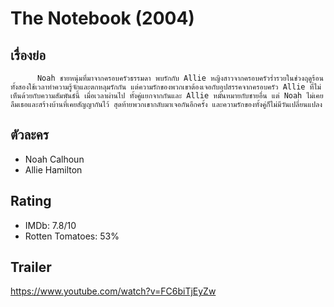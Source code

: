 #  The Notebook (2004)

## เรื่องย่อ
          Noah ชายหนุ่มที่มาจากครอบครัวธรรมดา พบรักกับ Allie หญิงสาวจากครอบครัวร่ำรวยในช่วงฤดูร้อน ทั้งสองใช้เวลาทำความรู้จักและตกหลุมรักกัน แต่ความรักของพวกเขาต้องเจอกับอุปสรรคจากครอบครัว Allie ที่ไม่เห็นด้วยกับความสัมพันธ์นี้ เมื่อเวลาผ่านไป ทั้งคู่แยกจากกันและ Allie หมั้นหมายกับชายอื่น แต่ Noah ไม่เคยลืมเธอและสร้างบ้านที่เคยสัญญากันไว้ สุดท้ายพวกเขากลับมาเจอกันอีกครั้ง และความรักของทั้งคู่ก็ไม่มีวันเปลี่ยนแปลง

## ตัวละคร
- Noah Calhoun
- Allie Hamilton

## Rating
- IMDb: 7.8/10
- Rotten Tomatoes: 53%

## Trailer
https://www.youtube.com/watch?v=FC6biTjEyZw
